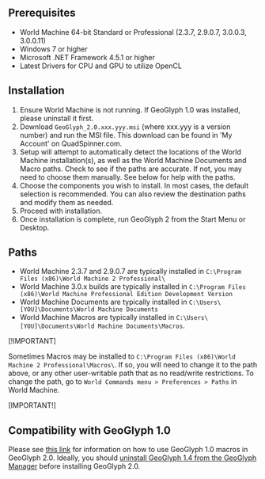 ## Prerequisites

- World Machine 64-bit Standard or Professional (2.3.7, 2.9.0.7, 3.0.0.3, 3.0.0.11)
- Windows 7 or higher
- Microsoft .NET Framework 4.5.1 or higher
- Latest Drivers for CPU and GPU to utilize OpenCL

## Installation

1. Ensure World Machine is not running. If GeoGlyph 1.0 was installed, please uninstall it first.
2. Download ```GeoGlyph_2.0.xxx.yyy.msi``` (where xxx.yyy is a version number) and run the MSI file. This download can be found in 'My Account' on QuadSpinner.com.
3. Setup will attempt to automatically detect the locations of the World Machine installation(s), as well as the World Machine Documents and Macro paths. Check to see if the paths are accurate. If not, you may need to choose them manually. See below for help with the paths.
4. Choose the components you wish to install. In most cases, the default selection is recommended. You can also review the destination paths and modify them as needed.
5. Proceed with installation.
6. Once installation is complete, run GeoGlyph 2 from the Start Menu or Desktop.

## Paths
- World Machine 2.3.7 and 2.9.0.7 are typically installed in ```C:\Program Files (x86)\World Machine 2 Professional\```
- World Machine 3.0.x builds are typically installed in ```C:\Program Files (x86)\World Machine Professional Edition Development Version```
- World Machine Documents are typically installed in ```C:\Users\[YOU]\Documents\World Machine Documents```
- World Machine Macros are typically installed in ```C:\Users\[YOU]\Documents\World Machine Documents\Macros```. 

[!IMPORTANT]

Sometimes Macros may be installed to ```C:\Program Files (x86)\World Machine 2 Professional\Macros\```. If so, you will need to change it to the path above, or any other user-writable path that as no read/write restrictions. To change the path, go to ```World Commands menu > Preferences > Paths``` in World Machine.

[IMPORTANT!]

## Compatibility with GeoGlyph 1.0

Please see [this link](6666) for information on how to use GeoGlyph 1.0 macros in GeoGlyph 2.0. Ideally, you should [uninstall GeoGlyph 1.4 from the GeoGlyph Manager](6666) before installing GeoGlyph 2.0.